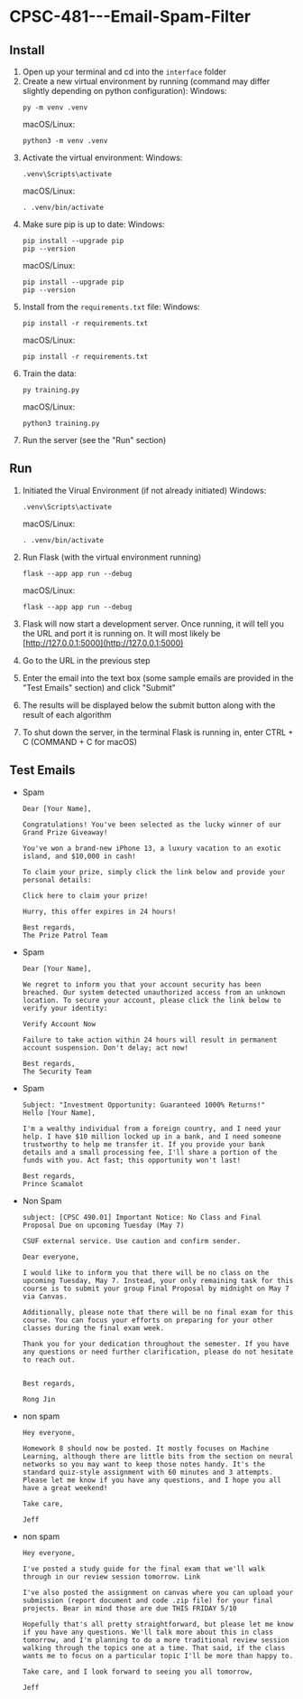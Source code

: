# CPSC-481---Email-Spam-Filter

## Install
1. Open up your terminal and cd into the `interface` folder
2. Create a new virtual environment by running (command may differ slightly depending on python configuration):
   Windows:
   ```
   py -m venv .venv
   ```
   macOS/Linux:
   ```
   python3 -m venv .venv
   ```
3. Activate the virtual environment:
   Windows:
   ```
   .venv\Scripts\activate
   ```
   macOS/Linux:
   ```
   . .venv/bin/activate
   ```
4. Make sure pip is up to date:
   Windows:
   ```
   pip install --upgrade pip
   pip --version
   ```
   macOS/Linux:
   ```
   pip install --upgrade pip
   pip --version
   ```
5. Install from the `requirements.txt` file:
   Windows:
   ```
   pip install -r requirements.txt
   ```
   macOS/Linux:
   ```
   pip install -r requirements.txt
   ```
6. Train the data:
   ```
   py training.py
   ```
   macOS/Linux:
   ```
   python3 training.py
   ```
7. Run the server (see the "Run" section)

## Run
1. Initiated the Virual Environment (if not already initiated)
   Windows:
   ```
   .venv\Scripts\activate
   ```
   macOS/Linux:
   ```
   . .venv/bin/activate
   ```

2. Run Flask (with the virtual environment running)
   ```
   flask --app app run --debug
   ```
   macOS/Linux:
   ```
   flask --app app run --debug
   ```

3. Flask will now start a development server. Once running, it will tell you the URL and port it is running on. It will most likely be [http://127.0.0.1:5000](http://127.0.0.1:5000)

4. Go to the URL in the previous step

5. Enter the email into the text box (some sample emails are provided in the "Test Emails" section) and click "Submit"

6. The results will be displayed below the submit button along with the result of each algorithm

7. To shut down the server, in the terminal Flask is running in, enter CTRL + C (COMMAND + C for macOS)



## Test Emails


* Spam
  ```
  Dear [Your Name],

  Congratulations! You've been selected as the lucky winner of our Grand Prize Giveaway!

  You've won a brand-new iPhone 13, a luxury vacation to an exotic island, and $10,000 in cash!

  To claim your prize, simply click the link below and provide your personal details:

  Click here to claim your prize!

  Hurry, this offer expires in 24 hours! 

  Best regards,
  The Prize Patrol Team
  ```



* Spam
  ```
  Dear [Your Name],

  We regret to inform you that your account security has been breached. Our system detected unauthorized access from an unknown location. To secure your account, please click the link below to verify your identity:

  Verify Account Now

  Failure to take action within 24 hours will result in permanent account suspension. Don't delay; act now!

  Best regards,
  The Security Team
  ```

* Spam
  ```
  Subject: "Investment Opportunity: Guaranteed 1000% Returns!"
  Hello [Your Name],

  I'm a wealthy individual from a foreign country, and I need your help. I have $10 million locked up in a bank, and I need someone trustworthy to help me transfer it. If you provide your bank details and a small processing fee, I'll share a portion of the funds with you. Act fast; this opportunity won't last!

  Best regards,
  Prince Scamalot
  ```

  
  
* Non Spam
  ```
  subject: [CPSC 490.01] Important Notice: No Class and Final Proposal Due on upcoming Tuesday (May 7)

  CSUF external service. Use caution and confirm sender.

  Dear everyone,

  I would like to inform you that there will be no class on the upcoming Tuesday, May 7. Instead, your only remaining task for this course is to submit your group Final Proposal by midnight on May 7 via Canvas.

  Additionally, please note that there will be no final exam for this course. You can focus your efforts on preparing for your other classes during the final exam week.

  Thank you for your dedication throughout the semester. If you have any questions or need further clarification, please do not hesitate to reach out.


  Best regards,

  Rong Jin
  ```


* non spam
  ```
  Hey everyone,

  Homework 8 should now be posted. It mostly focuses on Machine Learning, although there are little bits from the section on neural networks so you may want to keep those notes handy. It's the standard quiz-style assignment with 60 minutes and 3 attempts. Please let me know if you have any questions, and I hope you all have a great weekend!

  Take care,

  Jeff
  ```


* non spam
  ```
  Hey everyone,

  I've posted a study guide for the final exam that we'll walk through in our review session tomorrow. Link

  I've also posted the assignment on canvas where you can upload your submission (report document and code .zip file) for your final projects. Bear in mind those are due THIS FRIDAY 5/10

  Hopefully that's all pretty straightforward, but please let me know if you have any questions. We'll talk more about this in class tomorrow, and I'm planning to do a more traditional review session walking through the topics one at a time. That said, if the class wants me to focus on a particular topic I'll be more than happy to.

  Take care, and I look forward to seeing you all tomorrow,

  Jeff
  ```